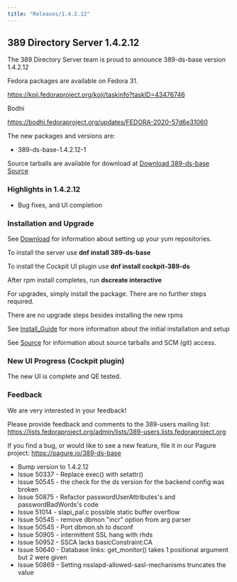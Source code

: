 ```yaml
---
title: "Releases/1.4.2.12"
---
```


389 Directory Server 1.4.2.12
-----------------------------

The 389 Directory Server team is proud to announce 389-ds-base version 1.4.2.12

Fedora packages are available on Fedora 31.

<https://koji.fedoraproject.org/koji/taskinfo?taskID=43476746>

Bodhi

<https://bodhi.fedoraproject.org/updates/FEDORA-2020-57d6e31060>

The new packages and versions are:

- 389-ds-base-1.4.2.12-1

Source tarballs are available for download at [Download 389-ds-base Source](https://releases.pagure.org/389-ds-base/389-ds-base-1.4.2.12.tar.bz2)

### Highlights in 1.4.2.12

- Bug fixes, and UI completion

### Installation and Upgrade 

See [Download](../download.html) for information about setting up your yum repositories.

To install the server use **dnf install 389-ds-base**

To install the Cockpit UI plugin use **dnf install cockpit-389-ds**

After rpm install completes, run **dscreate interactive**

For upgrades, simply install the package.  There are no further steps required.

There are no upgrade steps besides installing the new rpms 

See [Install\_Guide](../howto/howto-install-389.html) for more information about the initial installation and setup

See [Source](../development/source.html) for information about source tarballs and SCM (git) access.

### New UI Progress (Cockpit plugin)

The new UI is complete and QE tested.

### Feedback

We are very interested in your feedback!

Please provide feedback and comments to the 389-users mailing list: <https://lists.fedoraproject.org/admin/lists/389-users.lists.fedoraproject.org>

If you find a bug, or would like to see a new feature, file it in our Pagure project: <https://pagure.io/389-ds-base>

- Bump version to 1.4.2.12
- Issue 50337 - Replace exec() with setattr()
- Issue 50545 - the check for the ds version for the backend config was broken
- Issue 50875 - Refactor passwordUserAttributes's and passwordBadWords's code
- Issue 51014 - slapi_pal.c possible static buffer overflow
- Issue 50545 - remove dbmon "incr" option from arg parser
- Issue 50545 - Port dbmon.sh to dsconf
- Issue 50905 - intermittent SSL hang with rhds
- Issue 50952 - SSCA lacks basicConstraint:CA
- Issue 50640 - Database links: get_monitor() takes 1 positional argument but 2 were given
- Issue 50869 - Setting nsslapd-allowed-sasl-mechanisms truncates the value

